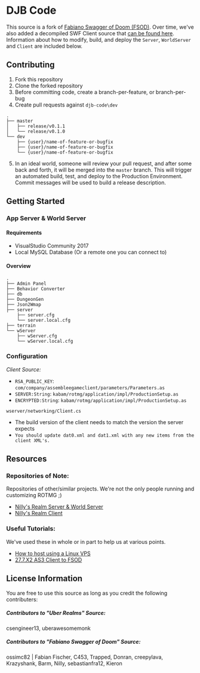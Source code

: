 ﻿# DJB Code

This source is a fork of [Fabiano Swagger of Doom (FSOD)](https://github.com/ossimc82/fabiano-swagger-of-doom). Over 
time, we've also added a decompiled SWF Client source that 
[can be found here](https://github.com/kaos00723/RotMG_Client_27.7.X2). Information about how to modify, build, and
deploy the `Server`, `WorldServer` and `Client` are included below.

## Contributing

1. Fork this repository
2. Clone the forked repository
3. Before committing code, create a branch-per-feature, or branch-per-bug
4. Create pull requests against `djb-code\dev`

```
.
├── master
│   ├── release/v0.1.1
│   └── release/v0.1.0
└── dev
    ├── {user}/name-of-feature-or-bugfix
    ├── {user}/name-of-feature-or-bugfix
    └── {user}/name-of-feature-or-bugfix
```

5. In an ideal world, someone will review your pull request, and after some back and forth, it will be merged into the `master` branch. This will trigger an automated build, test, and deploy to the Production Environment. Commit messages will be used to build a release description.

## Getting Started

### App Server & World Server

#### Requirements
- VisualStudio Community 2017
- Local MySQL Database (Or a remote one you can connect to)

#### Overview

```
.
├── Admin Panel
├── Behavior Converter
├── db
├── DungeonGen
├── Json2Wmap
├── server
    ├── server.cfg
    └── server.local.cfg
├── terrain
└── wServer
    ├── wServer.cfg
    └── wServer.local.cfg
```


### Configuration

*Client Source:*

- `RSA_PUBLIC_KEY`: `com/company/assembleegameclient/parameters/Parameters.as`
- `SERVER:String`: `kabam/rotmg/application/impl/ProductionSetup.as`
- `ENCRYPTED:String`: `kabam/rotmg/application/impl/ProductionSetup.as`

`wserver/networking/Client.cs`
- The build version of the client needs to match the version the server expects
- `You should update dat0.xml and dat1.xml with any new items from the client XML's.`

## Resources

### Repositories of Note:

Repositories of other/similar projects. We're not the only people running and customizing ROTMG ;)

* [Nilly's Realm Server & World Server](https://github.com/cp-nilly/NR-CORE)
* [Nilly's Realm Client](https://github.com/cp-nilly/NR-27.7.X13)

### Useful Tutorials:

We've used these in whole or in part to help us at various points.

* [How to host using a Linux VPS](http://www.mpgh.net/forum/showthread.php?t=1101434)
* [27.7.X2 AS3 Client to FSOD](http://www.mpgh.net/forum/showthread.php?t=1163271)


## License Information

You are free to use this source as long as you credit the following contributers:

##### _Contributors to "Uber Realms" Source:_

csengineer13, uberawesomemonk

##### _Contributors to "Fabiano Swagger of Doom" Source:_
ossimc82 | Fabian Fischer, C453, Trapped, Donran, creepylava, Krazyshank, Barm, Nilly, sebastianfra12, Kieron